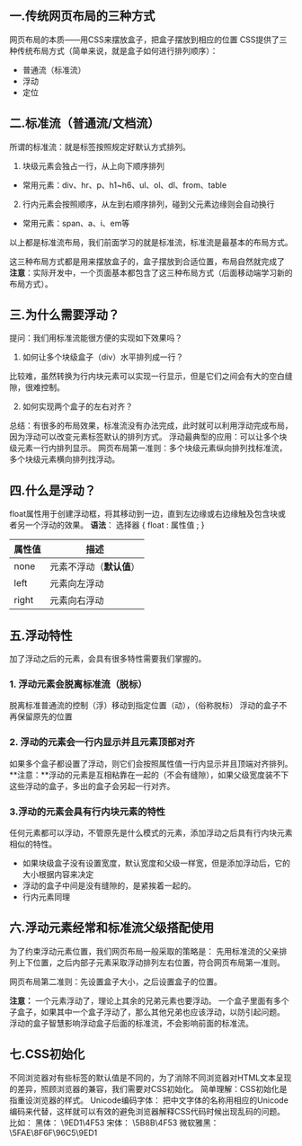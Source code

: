 ## 一.传统网页布局的三种方式
网页布局的本质——用CSS来摆放盒子，把盒子摆放到相应的位置
CSS提供了三种传统布局方式（简单来说，就是盒子如何进行排列顺序）：

   - 普通流（标准流）
   - 浮动
   - 定位

## 二.标准流（普通流/文档流）
所谓的标准流：就是标签按照规定好默认方式排列。

1. 块级元素会独占一行，从上向下顺序排列
- 常用元素：div、hr、p、h1~h6、ul、ol、dl、from、table
2. 行内元素会按照顺序，从左到右顺序排列，碰到父元素边缘则会自动换行
- 常用元素：span、a、i、em等

以上都是标准流布局，我们前面学习的就是标准流，标准流是最基本的布局方式。

这三种布局方式都是用来摆放盒子的，盒子摆放到合适位置，布局自然就完成了
**注意**：实际开发中，一个页面基本都包含了这三种布局方式（后面移动端学习新的布局方式）。

## 三.为什么需要浮动？
提问：我们用标准流能很方便的实现如下效果吗？

1. 如何让多个块级盒子（div）水平排列成一行？

比较难，虽然转换为行内块元素可以实现一行显示，但是它们之间会有大的空白缝隙，很难控制。

2. 如何实现两个盒子的左右对齐？

总结：有很多的布局效果，标准流没有办法完成，此时就可以利用浮动完成布局，因为浮动可以改变元素标签默认的排列方式。
浮动最典型的应用：可以让多个块级元素一行内排列显示。
网页布局第一准则：多个块级元素纵向排列找标准流，多个块级元素横向排列找浮动。

## 四.什么是浮动？
float属性用于创建浮动框，将其移动到一边，直到左边缘或右边缘触及包含块或者另一个浮动的效果。
**语法**：
选择器 { float : 属性值 ; }

| **属性值** | **描述** |
| --- | --- |
| none | 元素不浮动（**默认值**） |
| left | 元素向左浮动 |
| right | 元素向右浮动 |


## 五.浮动特性
加了浮动之后的元素，会具有很多特性需要我们掌握的。
### 1. 浮动元素会脱离标准流（脱标）
脱离标准普通流的控制（浮）移动到指定位置（动），（俗称脱标）
浮动的盒子不再保留原先的位置
### 2. 浮动的元素会一行内显示并且元素顶部对齐
如果多个盒子都设置了浮动，则它们会按照属性值一行内显示并且顶端对齐排列。
**注意：**浮动的元素是互相粘靠在一起的（不会有缝隙），如果父级宽度装不下这些浮动的盒子，多出的盒子会另起一行对齐。
### 3.浮动的元素会具有行内块元素的特性
任何元素都可以浮动，不管原先是什么模式的元素，添加浮动之后具有行内块元素相似的特性。

- 如果块级盒子没有设置宽度，默认宽度和父级一样宽，但是添加浮动后，它的大小根据内容来决定
- 浮动的盒子中间是没有缝隙的，是紧挨着一起的。
- 行内元素同理

## 六.浮动元素经常和标准流父级搭配使用
为了约束浮动元素位置，我们网页布局一般采取的策略是：
先用标准流的父亲排列上下位置，之后内部子元素采取浮动排列左右位置，符合网页布局第一准则。

网页布局第二准则：先设置盒子大小，之后设置盒子的位置。

**注意：**
一个元素浮动了，理论上其余的兄弟元素也要浮动。
一个盒子里面有多个子盒子，如果其中一个盒子浮动了，那么其他兄弟也应该浮动，以防引起问题。
浮动的盒子智慧影响浮动盒子后面的标准流，不会影响前面的标准流。

## 七.CSS初始化
不同浏览器对有些标签的默认值是不同的，为了消除不同浏览器对HTML文本呈现的差异，照顾浏览器的兼容，我们需要对CSS初始化。
简单理解：CSS初始化是指重设浏览器的样式。
Unicode编码字体：
	把中文字体的名称用相应的Unicode编码来代替，这样就可以有效的避免浏览器解释CSS代码时候出现乱码的问题。
比如：
黑体： \9ED1\4F53
宋体： \5B8B\4F53
微软雅黑： \5FAE\8F6F\96C5\9ED1
